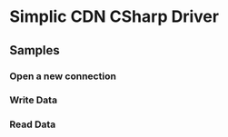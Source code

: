 Simplic CDN CSharp Driver
===




## Samples

### Open a new connection

### Write Data

### Read Data


